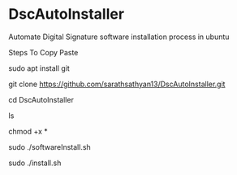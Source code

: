 # DscAutoInstaller
Automate Digital Signature  software installation process in ubuntu

Steps To Copy Paste

sudo apt install git

git clone https://github.com/sarathsathyan13/DscAutoInstaller.git

cd DscAutoInstaller

ls

chmod +x *

sudo ./softwareInstall.sh

sudo ./install.sh
